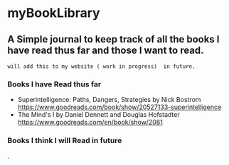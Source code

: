 # myBookLibrary
## A Simple journal to keep track of all the books I have read thus far and those I want to read.


``` will add this to my website ( work in progress)  in future. ```


### Books I have Read thus far
-  Superintelligence: Paths, Dangers, Strategies by Nick Bostrom 
https://www.goodreads.com/book/show/20527133-superintelligence
- The Mind's I by Daniel Dennett and Douglas Hofstadter
https://www.goodreads.com/en/book/show/2081


### Books I think I will Read in future
. 
